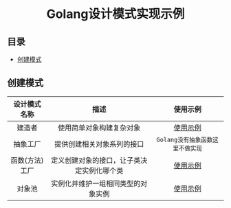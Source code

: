 <div align="center">
    <h1>Golang设计模式实现示例</h1>
</div>

<h2>目录</h2>

<!-- TOC -->
  * [创建模式](#创建模式)
<!-- TOC -->

## 创建模式

|  设计模式名称  |          描述           |          使用示例          |
|:--------:|:---------------------:|:----------------------:|
|   建造者    |     使用简单对象构建复杂对象      |    [使用示例](builder)     |
|   抽象工厂   |    提供创建相关对象系列的接口	     |  `Golang没有抽象函数这里不做实现`  |
| 函数(方法)工厂 | 定义创建对象的接口，让子类决定实例化哪个类 | [使用示例](factory/method) |
|   对象池    |  实例化并维护一组相同类型的对象实例	   |  [使用示例](object_pool)   |
